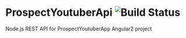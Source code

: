 # ProspectYoutuberApi ![Build Status](https://travis-ci.org/favo004/ProspectYoutuberApi.svg?branch=master)
Node.js REST API for ProspectYoutuberApp Angular2 project

